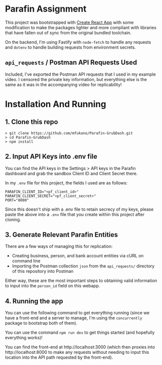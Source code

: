 # Parafin Assignment

This project was bootstrapped with [Create React App](https://github.com/facebook/create-react-app) with some modification to make the packages lighter and more compliant with libraries that have fallen out of sync from the original bundled toolchain.

On the backend, I'm using Fastify with `node-fetch` to handle any requests and `dotenv` to handle building requests from environment secrets.

## `api_requests` / Postman API Requests Used

Included, I've exported the Postman API requests that I used in my example video. I censored the private key information, but everything else is the same as it was in the accompanying video for replicability!

# Installation And Running

## 1. Clone this repo

```
> git clone https://github.com/mfukano/Parafin-GrubDash.git
> cd Parafin-GrubDash 
> npm install
```

## 2. Input API Keys into .env file

You can find the API keys in the Settings > API keys in the Parafin dashboard and grab the sandbox Client ID and Client Secret there.

In my `.env` file for this project, the fields I used are as follows:
```
PARAFIN_CLIENT_ID="<pf_client_id>"
PARAFIN_CLIENT_SECRET="<pf_client_secret>"
PORT="8000"
```

Since this doesn't ship with a .env file to retain secrecy of my keys, please paste the above into a `.env` file that you create within this project after cloning.

## 3. Generate Relevant Parafin Entities

There are a few ways of managing this for replication:
- Creating business, person, and bank account entities via cURL on command line
- Importing the Postman collection `json` from the `api_requests/` directory of this repository into Postman

Either way, these are the most important steps to obtaining valid information to input into the `person_id` field on this webapp.

## 4. Running the app

You can use the following command to get everything running (since we have a front-end and a server to manage, I'm using the `concurrently` package to bootstrap both of them).

You can use the command `npm run dev` to get things started (and hopefully everything works)!

You can find the front-end at http://localhost:3000 (which then proxies into http://localhost:8000 to make any requests without needing to input this location into the API path requested by the front-end).
